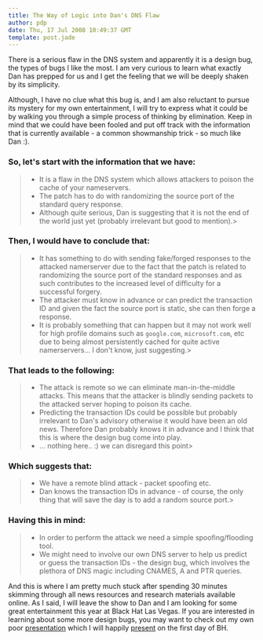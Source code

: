```yaml
---
title: The Way of Logic into Dan's DNS Flaw
author: pdp
date: Thu, 17 Jul 2008 10:49:37 GMT
template: post.jade
---
```


There is a serious flaw in the DNS system and apparently it is a design bug, the types of bugs I like the most. I am very curious to learn what exactly Dan has prepped for us and I get the feeling that we will be deeply shaken by its simplicity.

Although, I have no clue what this bug is, and I am also reluctant to pursue its mystery for my own entertainment, I will try to express what it could be by walking you through a simple process of thinking by elimination. Keep in mind that we could have been fooled and put off track with the information that is currently available - a common showmanship trick - so much like Dan :).

### So, let's start with the information that we have:

> * It is a flaw in the DNS system which allows attackers to poison the cache of your nameservers.
> * The patch has to do with randomizing the source port of the standard query response.
> * Although quite serious, Dan is suggesting that it is not the end of the world just yet (probably irrelevant but good to mention).> 

### Then, I would have to conclude that:

> * It has something to do with sending fake/forged responses to the attacked namerserver due to the fact that the patch is related to randomizing the source port of the standard responses and as such contributes to the increased level of difficulty for a successful forgery.
> * The attacker must know in advance or can predict the transaction ID and given the fact the source port is static, she can then forge a response.
> * It is probably something that can happen but it may not work well for high profile domains such as `google.com`, `microsoft.com`, etc due to being almost persistently cached for quite active namerservers... I don't know, just suggesting.> 

### That leads to the following:

> * The attack is remote so we can eliminate man-in-the-middle attacks. This means that the attacker is blindly sending packets to the attacked server hoping to poison its cache.
> * Predicting the transaction IDs could be possible but probably irrelevant to Dan's advisory otherwise it would have been an old news. Therefore Dan probably knows it in advance and I think that this is where the design bug come into play.
> * ... nothing here.. :) we can disregard this point> 

### Which suggests that:

> * We have a remote blind attack - packet spoofing etc.
> * Dan knows the transaction IDs in advance - of course, the only thing that will save the day is to add a random source port.> 

### Having this in mind:

> * In order to perform the attack we need a simple spoofing/flooding tool.
> * We might need to involve our own DNS server to help us predict or guess the transaction IDs - the design bug, which involves the plethora of DNS magic including CNAMES, A and PTR queries.

And this is where I am pretty much stuck after spending 30 minutes skimming through all news resources and research materials available online. As I said, I will leave the show to Dan and I am looking for some great entertainment this year at Black Hat Las Vegas. If you are interested in learning about some more design bugs, you may want to check out my own poor [presentation](http://www.blackhat.com/html/bh-usa-08/bh-usa-08-speakers.html#Petkov) which I will happily [present](http://www.blackhat.com/html/bh-usa-08/bh-usa-08-speakers.html#Petkov) on the first day of BH.
